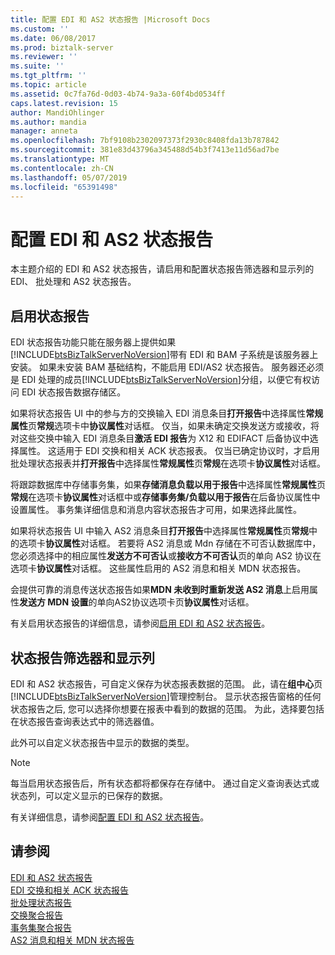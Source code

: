 ```yaml
---
title: 配置 EDI 和 AS2 状态报告 |Microsoft Docs
ms.custom: ''
ms.date: 06/08/2017
ms.prod: biztalk-server
ms.reviewer: ''
ms.suite: ''
ms.tgt_pltfrm: ''
ms.topic: article
ms.assetid: 0c7fa76d-0d03-4b74-9a3a-60f4bd0534ff
caps.latest.revision: 15
author: MandiOhlinger
ms.author: mandia
manager: anneta
ms.openlocfilehash: 7bf9108b2302097373f2930c8408fda13b787842
ms.sourcegitcommit: 381e83d43796a345488d54b3f7413e11d56ad7be
ms.translationtype: MT
ms.contentlocale: zh-CN
ms.lasthandoff: 05/07/2019
ms.locfileid: "65391498"
---
```

# <a name="configuration-of-edi-and-as2-status-reporting"></a>配置 EDI 和 AS2 状态报告
本主题介绍的 EDI 和 AS2 状态报告，请启用和配置状态报告筛选器和显示列的 EDI、 批处理和 AS2 状态报告。  
  
## <a name="enabling-status-reporting"></a>启用状态报告  
 EDI 状态报告功能只能在服务器上提供如果[!INCLUDE[btsBizTalkServerNoVersion](../includes/btsbiztalkservernoversion-md.md)]带有 EDI 和 BAM 子系统是该服务器上安装。 如果未安装 BAM 基础结构，不能启用 EDI/AS2 状态报告。 服务器还必须是 EDI 处理的成员[!INCLUDE[btsBizTalkServerNoVersion](../includes/btsbiztalkservernoversion-md.md)]分组，以便它有权访问 EDI 状态报告数据存储区。  
  
 如果将状态报告 UI 中的参与方的交换输入 EDI 消息条目**打开报告**中选择属性**常规属性**页**常规**选项卡中**协议属性**对话框。 仅当，如果未确定交换发送方或接收，将对这些交换中输入 EDI 消息条目**激活 EDI 报告**为 X12 和 EDIFACT 后备协议中选择属性。 这适用于 EDI 交换和相关 ACK 状态报表。 仅当已确定协议时，才启用批处理状态报表并**打开报告**中选择属性**常规属性**页**常规**在选项卡**协议属性**对话框。  
  
 将跟踪数据库中存储事务集，如果**存储消息负载以用于报告**中选择属性**常规属性**页**常规**在选项卡**协议属性**对话框中或**存储事务集/负载以用于报告**在后备协议属性中设置属性。 事务集详细信息和消息内容状态报告才可用，如果选择此属性。  
  
 如果将状态报告 UI 中输入 AS2 消息条目**打开报告**中选择属性**常规属性**页**常规**中的选项卡**协议属性**对话框。 若要将 AS2 消息或 Mdn 存储在不可否认数据库中，您必须选择中的相应属性**发送方不可否认**或**接收方不可否认**页的单向 AS2 协议在选项卡**协议属性**对话框。 这些属性启用的 AS2 消息和相关 MDN 状态报告。  
  
 会提供可靠的消息传送状态报告如果**MDN 未收到时重新发送 AS2 消息**上启用属性**发送方 MDN 设置**的单向AS2协议选项卡页**协议属性**对话框。  
  
 有关启用状态报告的详细信息，请参阅[启用 EDI 和 AS2 状态报告](../core/enabling-edi-and-as2-status-reports.md)。  
  
## <a name="status-report-filters-and-display-columns"></a>状态报告筛选器和显示列  
 EDI 和 AS2 状态报告，可自定义保存为状态报表数据的范围。 此，请在**组中心**页[!INCLUDE[btsBizTalkServerNoVersion](../includes/btsbiztalkservernoversion-md.md)]管理控制台。 显示状态报告窗格的任何状态报告之后, 您可以选择你想要在报表中看到的数据的范围。 为此，选择要包括在状态报告查询表达式中的筛选器值。  
  
 此外可以自定义状态报告中显示的数据的类型。  
  
> [!NOTE]
>  每当启用状态报告后，所有状态都将都保存在存储中。 通过自定义查询表达式或状态列，可以定义显示的已保存的数据。  
  
 有关详细信息，请参阅[配置 EDI 和 AS2 状态报告](../core/configuring-an-edi-and-as2-status-report.md)。  
  
## <a name="see-also"></a>请参阅  
 [EDI 和 AS2 状态报告](../core/edi-and-as2-status-reporting.md)   
 [EDI 交换和相关 ACK 状态报告](../core/edi-interchange-and-correlated-ack-status-report.md)   
 [批处理状态报告](../core/batch-status-report.md)   
 [交换聚合报告](../core/interchange-aggregation-report.md)   
 [事务集聚合报告](../core/transaction-set-aggregation-report.md)   
 [AS2 消息和相关 MDN 状态报告](../core/as2-message-and-correlated-mdn-status-report.md)